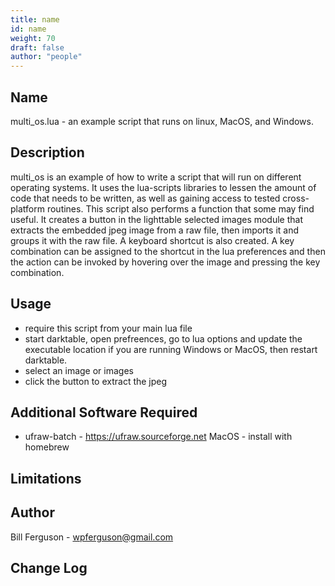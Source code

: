 ```yaml
---
title: name
id: name
weight: 70
draft: false
author: "people"
---
```


## Name

multi_os.lua - an example script that runs on linux, MacOS, and Windows.

## Description

multi_os is an example of how to write a script that will run on different
operating systems.  It uses the lua-scripts libraries to lessen the amount
of code that needs to be written, as well as gaining access to tested 
cross-platform routines.  This script also performs a function that some 
may find useful.  It creates a button in the lighttable selected images module
that extracts the embedded jpeg image from a raw file, then imports it and groups
it with the raw file.  A keyboard shortcut is also created.  A key combination can
be assigned to the shortcut in the lua preferences and then the action can be invoked
by hovering over the image and pressing the key combination.

## Usage

* require this script from your main lua file
* start darktable, open prefreences, go to lua options and update the executable location if you are running Windows or MacOS, then restart darktable.
* select an image or images
* click the button to extract the jpeg

## Additional Software Required

* ufraw-batch - https://ufraw.sourceforge.net
                MacOS - install with homebrew

## Limitations


## Author

Bill Ferguson - wpferguson@gmail.com

## Change Log

